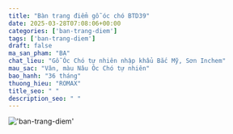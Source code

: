 ```yaml
---
title: "Bàn trang điểm gỗ óc chó BTD39"
date: 2025-03-28T07:08:06+00:00
categories: ['ban-trang-diem']
tags: ['ban-trang-diem']
draft: false
ma_san_pham: "BA"
chat_lieu: "Gỗ Óc Chó tự nhiên nhập khẩu Bắc Mỹ, Sơn Inchem"
mau_sac: "Vân, màu Nâu Óc Chó tự nhiên"
bao_hanh: "36 tháng"
thuong_hieu: "ROMAX"
title_seo: " "
description_seo: " "
---
```

!['ban-trang-diem'](https://romax.vn/wp-content/uploads/2025/03/ban-trang-diem-go-oc-cho-btd37-9-1280x960.webp)